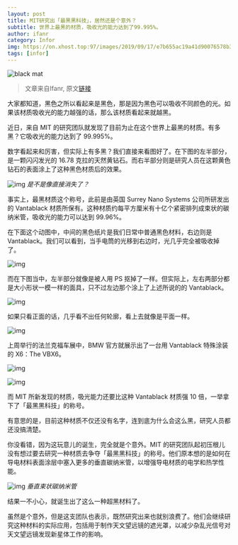 ```yaml
---
layout: post
title: MIT研究出「最黑黑科技」，居然还是个意外？
subtitle: 世界上最黑的材质，吸收光的能力达到了99.995%。
author: ifanr
category: Infor
img: https://on.xhost.top:97/images/2019/09/17/e7b655ac19a41d90076578b37b3fe938.md.jpg
tags: [infor]
---
```


![black mat](https://on.xhost.top:97/images/2019/09/17/e7b655ac19a41d90076578b37b3fe938.jpg)

> 文章来自Ifanr, 原文[链接](https://www.ifanr.com/1260630)

大家都知道，黑色之所以看起来是黑色，那是因为黑色可以吸收不同颜色的光。如果该材质吸收光的能力越强的话，那么该材质看起来就越黑。

近日，来自 MIT 的研究团队就发现了目前为止在这个世界上最黑的材质。有多黑？它吸收光的能力达到了 99.995%。

数字看起来和厉害，但实际上有多黑？我们直接来看图好了。在下图的左半部分，是一颗闪闪发光的 16.78 克拉的天然黄钻石。而右半部分则是研究人员在这颗黄色钻石的表面涂上了这种黑色材质后的效果。

![img](https://on.xhost.top:97/images/2019/09/17/6b8aeaa2d3d5e60da30ce4254e3801da.jpg)
_是不是像直接消失了？_

事实上，最黑材质这个称号，此前是由英国 Surrey Nano Systems 公司所研发出的 Vantablack 材质所保有。这种材质约每平方厘米有十亿个紧密排列成束状的碳纳米管，吸收光的能力可以达到 99.96%。

在下面这个动图中，中间的黑色纸片是我们日常中普通黑色材料，右边则是 Vantablack。我们可以看到，当手电筒的光移到右边时，光几乎完全被吸收掉了。

![img](https://s3.ifanr.com/wp-content/uploads/2019/09/8b08bb8130e14e3e8e47a8a21422e8e4.gif)

而在下图当中，左半部分就像是被人用 PS 抠掉了一样。但实际上，左右两部分都是大小形状一模一样的面具，只不过左边那个涂上了上述所说的的 Vantablack。

![img](https://s3.ifanr.com/wp-content/uploads/2019/09/vantablack-header_resize_md.jpg!720)

如果只看正面的话，几乎看不出任何轮廓，看上去就像是平面一样。

![img](https://s3.ifanr.com/wp-content/uploads/2019/09/ucNIG0eR4yEb6l19rG5a_dsc00268jpg_galleryLarge.jpg!720)

上周举行的法兰克福车展中，BMW 官方就展示出了一台用 Vantablack 特殊涂装的 X6：The VBX6。

![img](https://s3.ifanr.com/wp-content/uploads/2019/09/WechatIMG1230.jpeg!720)

![img](https://s3.ifanr.com/wp-content/uploads/2019/09/WechatIMG1231.jpeg!720)

而 MIT 所新发现的材质，吸光能力还要比这种 Vantablack 材质强 10 倍，一举拿下了「最黑黑科技」的称号。

有意思的是，目前这种材质不仅还没有名字，连到底为什么会这么黑，研究人员都还没搞清楚。

你没看错，因为这玩意儿的诞生，完全就是个意外。MIT 的研究团队起初压根儿没有想过要去研究一种材质去争夺「最黑黑科技」的称号。他们原本想的是如何在导电材料表面涂层中塞入更多的垂直碳纳米管，以增强导电材质的电学和热学性能。

![img](https://s3.ifanr.com/wp-content/uploads/2019/09/b5ef0d4262c0e6f1ad77a338fee2377b_hd.jpg!720)
_垂直束状碳纳米管_

结果一不小心，就诞生出了这么一种超黑材料了。

虽然是个意外，但是这支团队也表示，既然研究出来也就别浪费了。他们会继续研究这种材料的实际应用，包括用于制作天文望远镜的遮光罩，以减少杂乱光信号对天文望远镜发现新星体工作的影响。